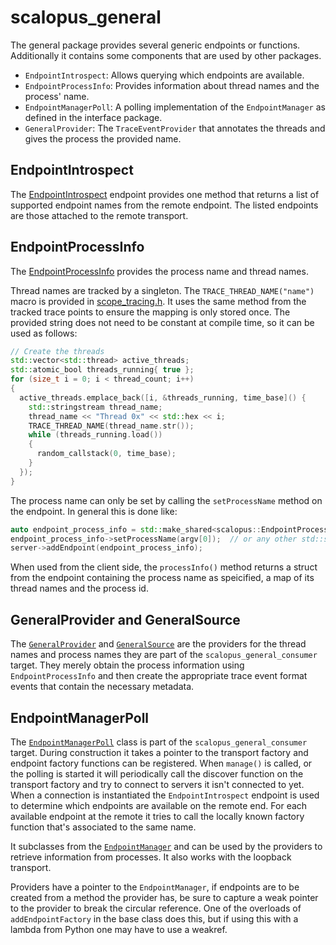 # scalopus_general

The general package provides several generic endpoints or functions. Additionally it contains some components that are
used by other packages.
- `EndpointIntrospect`: Allows querying which endpoints are available.
- `EndpointProcessInfo`: Provides information about thread names and the process' name.
- `EndpointManagerPoll`: A polling implementation of the `EndpointManager` as defined
  in the interface package.
- `GeneralProvider`: The `TraceEventProvider` that annotates the threads and gives the process the provided name.

## EndpointIntrospect
The [EndpointIntrospect](/scalopus_general/include/scalopus_general/endpoint_introspect.h) endpoint provides one method
that returns a list of supported endpoint names from the remote endpoint. The listed endpoints are those attached to the
remote transport.

## EndpointProcessInfo
The [EndpointProcessInfo](/scalopus_general/include/scalopus_general/endpoint_processinfo.h) provides the process name
and thread names.

Thread names are tracked by a singleton. The `TRACE_THREAD_NAME("name")` macro is provided in
[scope_tracing.h](/scalopus_general/include/scalopus_general/thread_naming.h). It uses the same method from the tracked
trace points to ensure the mapping is only stored once. The provided string does not need to be constant at compile
time, so it can be used as follows:
```cpp
// Create the threads
std::vector<std::thread> active_threads;
std::atomic_bool threads_running{ true };
for (size_t i = 0; i < thread_count; i++)
{
  active_threads.emplace_back([i, &threads_running, time_base]() {
    std::stringstream thread_name;
    thread_name << "Thread 0x" << std::hex << i;
    TRACE_THREAD_NAME(thread_name.str());
    while (threads_running.load())
    {
      random_callstack(0, time_base);
    }
  });
}
```

The process name can only be set by calling the `setProcessName` method on the endpoint. In general this is done like:
```cpp
auto endpoint_process_info = std::make_shared<scalopus::EndpointProcessInfo>();
endpoint_process_info->setProcessName(argv[0]);  // or any other std::string here.
server->addEndpoint(endpoint_process_info);
```

When used from the client side, the `processInfo()` method returns a struct from the endpoint containing the process
name as speicified, a map of its thread names and the process id.

## GeneralProvider and GeneralSource
The [`GeneralProvider`](/scalopus_general/include_consumer/scalopus_general/general_provider.h)  and 
[`GeneralSource`](/scalopus_general/include_consumer/scalopus_general/general_source.h) are the providers for the
thread names and process names they are part of the `scalopus_general_consumer` target. They merely obtain the process
information using `EndpointProcessInfo` and then create the appropriate trace event format events that contain the
necessary metadata. 

## EndpointManagerPoll
The [`EndpointManagerPoll`](/scalopus_general/include_consumer/scalopus_general/endpoint_manager_poll.h) class is part
of the `scalopus_general_consumer` target. During construction it takes a pointer to the transport factory and endpoint
factory functions can be registered. When `manage()` is called, or the polling is started it will periodically call the
discover function on the transport factory and try to connect to servers it isn't connected to yet. When a connection is
instantiated the `EndpointIntrospect` endpoint is used to determine which endpoints are available on the remote end. For
each available endpoint at the remote it tries to call the locally known factory function that's associated to the same
name.

It subclasses from the [`EndpointManager`](/scalopus_interface/include_consumer/scalopus_interface/endpoint_manager.h)
and can be used by the providers to retrieve information from processes. It also works with the loopback transport.

Providers have a pointer to the `EndpointManager`, if endpoints are to be created from a method the provider has, be
sure to capture a weak pointer to the provider to break the circular reference. One of the overloads of
`addEndpointFactory` in the base class does this, but if using this with a lambda from Python one may have to use a 
weakref.
